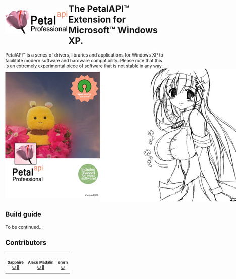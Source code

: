 <div style="display: flex; align-items: center;">
<img src="/img/branding/github_branding.png" width="200">
<h1>The PetalAPI™ Extension for Microsoft™ Windows XP.</h1>
</div>
PetalAPI™ is a series of drivers, libraries and applications for Windows XP to facilitate modern software and hardware compatibility.
Please note that this is an extremely experimental piece of software that is not stable in any way.

<div style="display: flex; align-items: center;">
<img src="/img/branding/poster.png" width="300">
<img src="/img/xp-tan.png" width="500">
</div>

## Build guide
To be continued...

## Contributors

<table>
  <tr>
    <td align="center"><a href="https://https://github.com/54ph"><img src="https://avatars.githubusercontent.com/u/204580924?v=4" width="100px;" alt=""/><br /><sub><b>Sapphire</b></sub></a><br /><a href="https://github.com/54ph/PetalAPI/commits?author=54ph" title="Project Leader">💻👸</a></td>
    <td align="center"><a href="https://github.com/alecumadalin32"><img src="https://avatars3.githubusercontent.com/u/206759203?v=4" width="100px;" alt=""/><br /><sub><b>Alecu Madalin</b></sub></a><br /><a href="https://github.com/54ph/PetalAPI/commits?author=AlecuMadalin32" title="Artist">💻🎨</a></td>
    <td align="center"><a href="https://github.com/erorn"><img src="https://avatars3.githubusercontent.com/u/208494802?v=4" width="100px;" alt=""/><br /><sub><b>erorn</b></sub></a><br /><a href="https://github.com/54ph/PetalAPI/commits?author=erorn" title="Contributor">💻</a></td>
  </tr>
</table>
